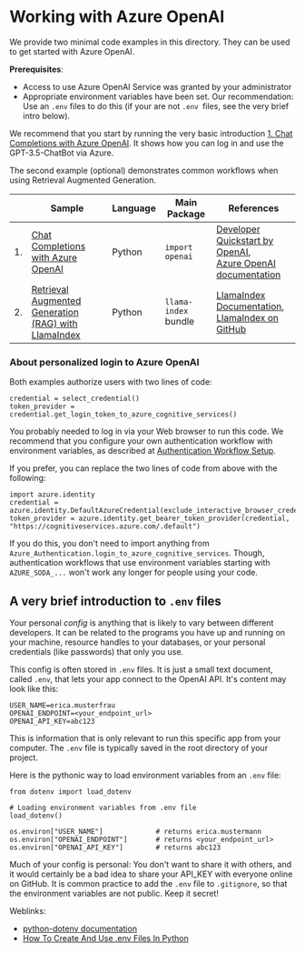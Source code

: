 # Working with Azure OpenAI

We provide two minimal code examples in this directory. They can be used to get started with Azure OpenAI.

**Prerequisites**:

- Access to use Azure OpenAI Service was granted by your administrator
- Appropriate environment variables have been set. Our recommendation: Use an `.env` files to do this (if your are not
`.env `files, see the very brief intro below).

We recommend that you start by running the very basic introduction [1. Chat Completions with Azure OpenAI](soda_starter_code_Azure_OpenAI.py).
It shows how you can log in and use the GPT-3.5-ChatBot via Azure.

The second example (optional) demonstrates common workflows when using Retrieval Augmented Generation.

|    | Sample                                                                                                    | Language | Main Package         | References                                                                                                                                                                                   | 
|----|-----------------------------------------------------------------------------------------------------------|----------|----------------------|----------------------------------------------------------------------------------------------------------------------------------------------------------------------------------------------|
| 1. | [Chat Completions with Azure OpenAI](soda_starter_code_Azure_OpenAI.py)                                   | Python   | `import openai`      | [Developer Quickstart by OpenAI](https://platform.openai.com/docs/quickstart?context=python), <br/>[Azure OpenAI documentation](https://learn.microsoft.com/en-us/azure/ai-services/openai/) |
| 2. | [Retrieval Augmented Generation (RAG) with LlamaIndex](soda_starter_code_RetrievalAugmentedGeneration.py) | Python   | `llama-index` bundle | [LlamaIndex Documentation](https://docs.llamaindex.ai/en/stable/getting_started/installation.html), <br/>[LlamaIndex on GitHub](https://github.com/run-llama/llama_index)                    |

### About personalized login to Azure OpenAI

Both examples authorize users with two lines of code:

```
credential = select_credential()
token_provider = credential.get_login_token_to_azure_cognitive_services()
```

You probably needed to log in via your Web browser to run this code. We recommend that you configure your own 
authentication workflow with environment variables, as 
described at [Authentication Workflow Setup](../Azure_Authentication/AuthenticationWorkflowSetup.md).

If you prefer, you can replace the two lines of code from above with the following:

```
import azure.identity
credential = azure.identity.DefaultAzureCredential(exclude_interactive_browser_credential=False)
token_provider = azure.identity.get_bearer_token_provider(credential, "https://cognitiveservices.azure.com/.default")
```

If you do this, you don't need to import anything from `Azure_Authentication.login_to_azure_cognitive_services`.
Though, authentication workflows that use environment variables starting with `AZURE_SODA_...` won't work
any longer for people using your code.


## A very brief introduction to `.env` files

Your personal _config_ is anything that is likely to vary between different developers. It can be related
to the programs you have up and running on your machine, resource handles to your databases, or your personal 
credentials (like passwords) that only you use.

This config is often stored in `.env` files. It is just a small text document, called `.env`, that lets
your app connect to the OpenAI API. It's content may look like this:

```
USER_NAME=erica.musterfrau
OPENAI_ENDPOINT=<your_endpoint_url>
OPENAI_API_KEY=abc123
```

This is information that is only relevant to run this specific app from your computer. The `.env` file is
typically saved in the root directory of your project.

Here is the pythonic way to load environment variables from an `.env` file:

```
from dotenv import load_dotenv

# Loading environment variables from .env file
load_dotenv()

os.environ["USER_NAME"]             # returns erica.mustermann
os.environ["OPENAI_ENDPOINT"]       # returns <your_endpoint_url>
os.environ["OPENAI_API_KEY"]        # returns abc123
```

Much of your config is personal: You don't want to share it with others, and it would certainly be a bad idea to share
your API_KEY with everyone online on GitHub. It is common practice to add the `.env` file to `.gitignore`, so that
the environment variables are not public.  Keep it secret!

Weblinks:

- [python-dotenv documentation](https://pypi.org/project/python-dotenv/)
- [How To Create And Use .env Files In Python](https://www.geeksforgeeks.org/how-to-create-and-use-env-files-in-python/)
